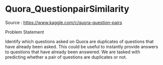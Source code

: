 # Quora_QuestionpairSimilarity
Source : https://www.kaggle.com/c/quora-question-pairs

Problem Statement

Identify which questions asked on Quora are duplicates of questions that have already been asked.
This could be useful to instantly provide answers to questions that have already been answered. 
We are tasked with predicting whether a pair of questions are duplicates or not.
